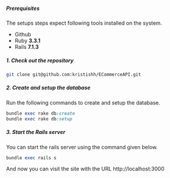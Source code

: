##### Prerequisites

The setups steps expect following tools installed on the system.

- Github
- Ruby **3.3.1**
- Rails **7.1.3**

##### 1. Check out the repository

```bash
git clone git@github.com:kristishh/ECommerceAPI.git
```


##### 2. Create and setup the database

Run the following commands to create and setup the database.

```ruby
bundle exec rake db:create
bundle exec rake db:setup
```


##### 3. Start the Rails server

You can start the rails server using the command given below.

```ruby
bundle exec rails s
```

And now you can visit the site with the URL http://localhost:3000
